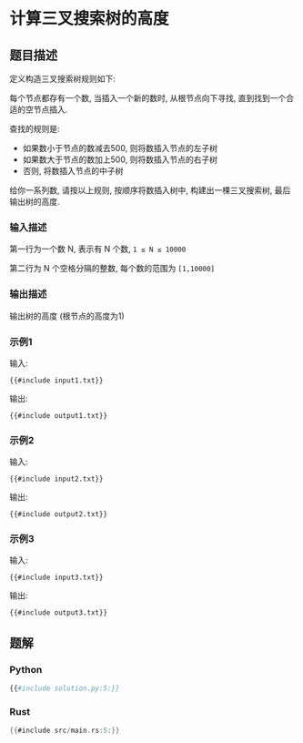 # 计算三叉搜索树的高度

## 题目描述

定义构造三叉搜索树规则如下:

每个节点都存有一个数, 当插入一个新的数时, 从根节点向下寻找, 直到找到一个合适的空节点插入.

查找的规则是:

- 如果数小于节点的数减去500, 则将数插入节点的左子树
- 如果数大于节点的数加上500, 则将数插入节点的右子树
- 否则, 将数插入节点的中子树

给你一系列数, 请按以上规则, 按顺序将数插入树中, 构建出一棵三叉搜索树, 最后输出树的高度.

### 输入描述

第一行为一个数 N, 表示有 N 个数, `1 ≤ N ≤ 10000`

第二行为 N 个空格分隔的整数, 每个数的范围为 `[1,10000]`

### 输出描述

输出树的高度 (根节点的高度为1)

### 示例1

输入:

```text
{{#include input1.txt}}
```

输出:

```text
{{#include output1.txt}}
```

### 示例2

输入:

```text
{{#include input2.txt}}
```

输出:

```text
{{#include output2.txt}}
```

### 示例3

输入:

```text
{{#include input3.txt}}
```

输出:

```text
{{#include output3.txt}}
```

## 题解

### Python

```python
{{#include solution.py:5:}}
```

### Rust

```rust
{{#include src/main.rs:5:}}
```